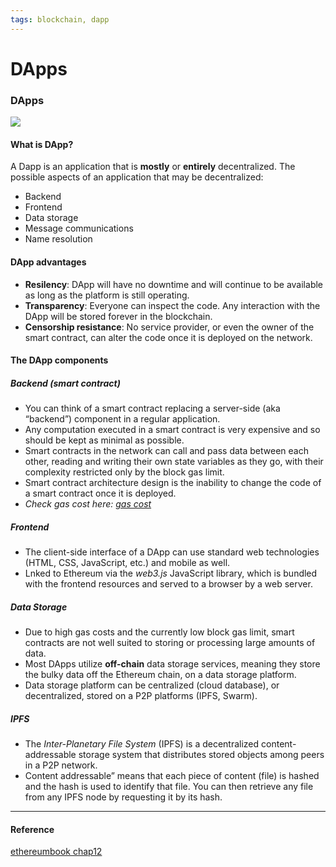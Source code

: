 ```yaml
---
tags: blockchain, dapp
---
```


# DApps

### DApps 
![](https://github.com/ethereumbook/ethereumbook/raw/develop/images/web3suite.png)

#### What is DApp?
A Dapp is an application that is **mostly** or **entirely** decentralized. The possible aspects of an application that may be decentralized:
- Backend
- Frontend
- Data storage
- Message communications
- Name resolution
	
#### DApp advantages
- **Resilency**: DApp will have no downtime and will continue to be available as long as the platform is still operating.
- **Transparency**: Everyone can inspect the code. Any interaction with the DApp will be stored forever in the blockchain.
- **Censorship resistance**: No service provider, or even the owner of the smart contract, can alter the code once it is deployed on the network.

#### The DApp components
##### Backend (smart contract)
- You can think of a smart contract replacing a server-side (aka “backend”) component in a regular application.
- Any computation executed in a smart contract is very expensive and so should be kept as minimal as possible.
- Smart contracts  in the network can call and pass data between each other, reading and writing their own state variables as they go, with their complexity restricted only by the block gas limit.
- Smart contract architecture design is the inability to change the code of a smart contract once it is deployed.
- *Check gas cost here: [gas cost](https://github.com/djrtwo/evm-opcode-gas-costs/blob/master/opcode-gas-costs_EIP-150_revision-1e18248_2017-04-12.csv)*

##### Frontend
- The client-side interface of a DApp can use standard web technologies (HTML, CSS, JavaScript, etc.) and mobile as well.
- Lnked to Ethereum via the *web3.js* JavaScript library, which is bundled with the frontend resources and served to a browser by a web server.

##### Data Storage
- Due to high gas costs and the currently low block gas limit, smart contracts are not well suited to storing or processing large amounts of data.
- Most DApps utilize **off-chain** data storage services, meaning they store the bulky data off the Ethereum chain, on a data storage platform.
- Data storage platform can be centralized (cloud database), or decentralized, stored on a P2P platforms (IPFS, Swarm).

##### IPFS
- The *Inter-Planetary File System* (IPFS) is a decentralized content-addressable storage system that distributes stored objects among peers in a P2P network. 
- Content addressable” means that each piece of content (file) is hashed and the hash is used to identify that file. You can then retrieve any file from any IPFS node by requesting it by its hash.

---

#### Reference
[ethereumbook chap12](https://github.com/ethereumbook/ethereumbook/blob/develop/12dapps.asciidoc)